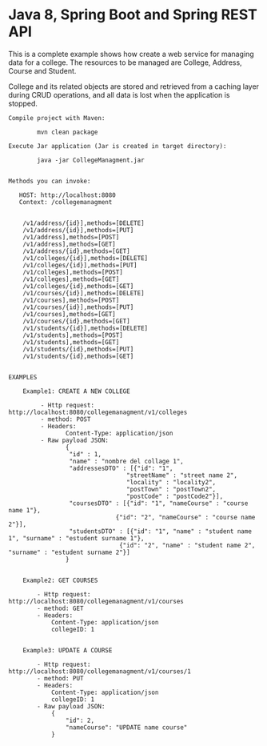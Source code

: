 # Java 8, Spring Boot and Spring REST API

This is a complete example shows how create a web service for managing data for a college. The resources to be managed are College, Address, Course and Student.

College and its related objects are stored and retrieved from a caching layer during CRUD operations, and all data is lost when the application is stopped.

	Compile project with Maven: 
	
			mvn clean package
	
	Execute Jar application (Jar is created in target directory): 
	
			java -jar CollegeManagment.jar
			
			
	Methods you can invoke:
	
	   HOST: http://localhost:8080
	   Context: /collegemanagment
   	    

		/v1/address/{id}],methods=[DELETE]
		/v1/address/{id}],methods=[PUT]
		/v1/address],methods=[POST]
		/v1/address],methods=[GET]
		/v1/address/{id},methods=[GET]
		/v1/colleges/{id}],methods=[DELETE]
		/v1/colleges/{id}],methods=[PUT]
		/v1/colleges],methods=[POST]
		/v1/colleges],methods=[GET]
		/v1/colleges/{id},methods=[GET]
		/v1/courses/{id}],methods=[DELETE]
		/v1/courses],methods=[POST]
		/v1/courses/{id}],methods=[PUT]
		/v1/courses],methods=[GET]
		/v1/courses/{id},methods=[GET]
		/v1/students/{id}],methods=[DELETE]
		/v1/students],methods=[POST]
		/v1/students],methods=[GET]
		/v1/students/{id},methods=[PUT]
		/v1/students/{id},methods=[GET]
		
		
	EXAMPLES

		Example1: CREATE A NEW COLLEGE
	
			 - Http request: http://localhost:8080/collegemanagment/v1/colleges
			 - method: POST
			 - Headers:
					Content-Type: application/json
			 - Raw payload JSON:
					{
					 "id" : 1,
					 "name" : "nombre del collage 1",
					 "addressesDTO" : [{"id": "1", 
									 "streetName" : "street name 2",
									 "locality" : "locality2",
									 "postTown" : "postTown2",
									 "postCode" : "postCode2"}],
					 "coursesDTO" : [{"id": "1", "nameCourse" : "course name 1"},
								  {"id": "2", "nameCourse" : "course name 2"}],
					 "studentsDTO" : [{"id": "1", "name" : "student name 1", "surname" : "estudent surname 1"},
								   {"id": "2", "name" : "student name 2", "surname" : "estudent surname 2"}]   
					}
					
				
		Example2: GET COURSES
		
			- Http request: http://localhost:8080/collegemanagment/v1/courses
			- method: GET
			- Headers:
				Content-Type: application/json
				collegeID: 1
				
				
		Example3: UPDATE A COURSE
		
			- Http request: http://localhost:8080/collegemanagment/v1/courses/1
			- method: PUT
			- Headers:
				Content-Type: application/json
				collegeID: 1
			- Raw payload JSON:
				{
					"id": 2,
					"nameCourse": "UPDATE name course"
				}
		
		
	
 